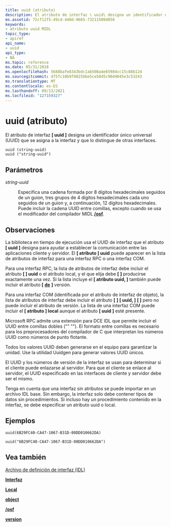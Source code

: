 ```yaml
---
title: uuid (atributo)
description: El atributo de interfaz \ uuid\ designa un identificador único universal (UUID) que se asigna a la interfaz y que lo distingue de otras interfaces.
ms.assetid: 72cf12f5-49cd-440d-9665-73211509d050
keywords:
- atributo uuid MIDL
topic_type:
- apiref
api_name:
- uuid
api_type:
- NA
ms.topic: reference
ms.date: 05/31/2018
ms.openlocfilehash: 5688bafe8343bdc1ab508a4e65984cc15c88b124
ms.sourcegitcommit: d75fc10b9f0825bbe5ce5045c90d4045e3c53243
ms.translationtype: MT
ms.contentlocale: es-ES
ms.lasthandoff: 09/13/2021
ms.locfileid: "127159327"
---
```

# <a name="uuid-attribute"></a>uuid (atributo)

El atributo de interfaz **\[ uuid \]** designa un identificador único universal (UUID) que se asigna a la interfaz y que lo distingue de otras interfaces.

``` syntax
uuid (string-uuid) 
uuid ("string-uuid")
```

## <a name="parameters"></a>Parámetros

<dl> <dt>

*string-uuid* 
</dt> <dd>

Especifica una cadena formada por 8 dígitos hexadecimales seguidos de un guion, tres grupos de 4 dígitos hexadecimales cada uno seguidos de un guion y, a continuación, 12 dígitos hexadecimales. Puede incluir la cadena UUID entre comillas, excepto cuando se usa el modificador del compilador MIDL [**/osf**](-osf.md).

</dd> </dl>

## <a name="remarks"></a>Observaciones

La biblioteca en tiempo de ejecución usa el UUID de interfaz que el atributo **\[ uuid \]** designa para ayudar a establecer la comunicación entre las aplicaciones cliente y servidor. El **\[ atributo \] uuid** puede aparecer en la lista de atributos de interfaz para una interfaz RPC o una interfaz COM.

Para una interfaz RPC, la lista de atributos de interfaz debe incluir el atributo **\[ \] uuid** o el atributo local, y el que elija debe **\[** [](local.md) **\]** producirse exactamente una vez. Si la lista incluye el **\[ atributo uuid, \]** también puede incluir el atributo **\[** [**de**](version.md) **\]** versión.

Para una interfaz COM (identificada por el atributo de interfaz de objeto), la lista de atributos de interfaz debe incluir el atributo **\[** [](object.md) **\]** **\[ uuid, \]** **\[ \]** pero no puede incluir el atributo de versión. La lista de una interfaz COM puede incluir el **\[ atributo \] local** aunque el atributo **\[ uuid \]** esté presente.

Microsoft RPC admite una extensión para DCE IDL que permite incluir el UUID entre comillas dobles ("" ""). El formato entre comillas es necesario para los preprocesadores del compilador de C que interpretan los números UUID como números de punto flotante.

Todos los valores UUID deben generarse en el equipo para garantizar la unidad. Use la utilidad Uuidgen para generar valores UUID únicos.

El UUID y los números de versión de la interfaz se usan para determinar si el cliente puede enlazarse al servidor. Para que el cliente se enlace al servidor, el UUID especificado en las interfaces de cliente y servidor debe ser el mismo.

Tenga en cuenta que una interfaz sin atributos se puede importar en un archivo IDL base. Sin embargo, la interfaz solo debe contener tipos de datos sin procedimientos. Si incluso hay un procedimiento contenido en la interfaz, se debe especificar un atributo uuid o local.

## <a name="examples"></a>Ejemplos

``` syntax
uuid(6B29FC40-CA47-1067-B31D-00DD010662DA) 
 
uuid("6B29FC40-CA47-1067-B31D-00DD010662DA")
```

## <a name="see-also"></a>Vea también

<dl> <dt>

[Archivo de definición de interfaz (IDL)](interface-definition-idl-file.md)
</dt> <dt>

[**Interfaz**](interface.md)
</dt> <dt>

[**Local**](local.md)
</dt> <dt>

[**object**](object.md)
</dt> <dt>

[**/osf**](-osf.md)
</dt> <dt>

[**version**](version.md)
</dt> </dl>

 

 




